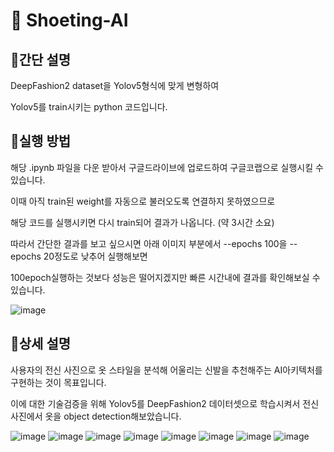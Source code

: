 # 👟 Shoeting-AI  



## 📌간단 설명
DeepFashion2 dataset을 Yolov5형식에 맞게 변형하여

Yolov5를 train시키는 python 코드입니다.


## 📌실행 방법
해당 .ipynb 파일을 다운 받아서 구글드라이브에 업로드하여 구글코랩으로 실행시킬 수 있습니다.


이때 아직 train된 weight를 자동으로 불러오도록 연결하지 못하였으므로

해당 코드를 실행시키면 다시 train되어 결과가 나옵니다. (약 3시간 소요)

따라서 간단한 결과를 보고 싶으시면 아래 이미지 부분에서 --epochs 100을 --epochs 20정도로 낮추어 실행해보면

100epoch실행하는 것보다 성능은 떨어지겠지만 빠른 시간내에 결과를 확인해보실 수 있습니다.

![image](https://user-images.githubusercontent.com/90602936/206715274-535a7b3e-3e14-4fd1-9b03-4a40166cc475.png)


## 📌상세 설명
사용자의 전신 사진으로 옷 스타일을 분석해 어울리는 신발을 추천해주는 AI아키텍처를 구현하는 것이 목표입니다.

이에 대한 기술검증을 위해 Yolov5를 DeepFashion2 데이터셋으로 학습시켜서 전신사진에서 옷을 object detection해보았습니다.


![image](https://user-images.githubusercontent.com/90602936/206716158-84c1b46c-ae43-46cb-8c1c-5d4d75eebd71.png)
![image](https://user-images.githubusercontent.com/90602936/206716197-aa7acba6-719f-419e-b454-51e55de272d1.png)
![image](https://user-images.githubusercontent.com/90602936/206716247-e915d015-9c1c-4ea6-9423-943775db1c01.png)
![image](https://user-images.githubusercontent.com/90602936/206716619-3a25b315-e2c3-40dd-8c56-4f01eb4338aa.png)
![image](https://user-images.githubusercontent.com/90602936/206716636-63335e96-891d-4253-b7f2-231173e2c1d6.png)
![image](https://user-images.githubusercontent.com/90602936/206716704-2f20e89b-fa55-4fcb-8ed6-2d136a4b0efa.png)
![image](https://user-images.githubusercontent.com/90602936/206716759-7ffdca8b-7bc4-4004-b018-6403da80efd1.png)
![image](https://user-images.githubusercontent.com/90602936/206716823-63afea38-18f1-4ad9-9d33-cf30c9ad934b.png)



